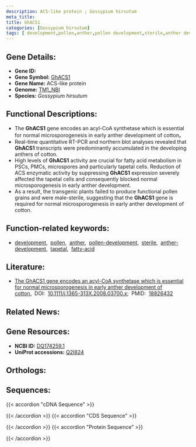 ```yaml
---
description: ACS-like protein ; Gossypium hirsutum
meta_title:
title: GhACS1
categories: [Gossypium hirsutum]
tags: [ development,pollen,anther,pollen development,sterile,anther development,tapetal,fatty acid ]
---
```


## Gene Details:
- **Gene ID:** []()
- **Gene Symbol:** <u>GhACS1</u>
- **Gene Name:** ACS-like protein
- **Genome:** [TM1_NBI](https://yanglab.hzau.edu.cn/CottonMD/download.1)
- **Species:** *Gossypium hirsutum*

## Functional Descriptions:
   - The **GhACS1** gene encodes an acyl-CoA synthetase which is essential for normal microsporogenesis in early anther development of cotton。
   - Real-time quantitative RT-PCR and northern blot analyses revealed that **GhACS1** transcripts were predominantly accumulated in the developing anthers of cotton. 
   - High levels of **GhACS1** activity are crucial for fatty acid metabolism in PSCs, PMCs, microspores and particularly tapetal cells. Reduction of ACS enzymatic activity by suppressing **GhACS1** expression severely affected the tapetal cells and consequently blocked normal microsporogenesis in early anther development.
   - As a result, the transgenic plants failed to produce functional pollen grains and were male-sterile, suggesting that the **GhACS1** gene is required for normal microsporogenesis in early anther development of cotton.

## Function-related keywords:
   - [development](/tags/development/),&nbsp;&nbsp;[pollen](/tags/pollen/),&nbsp;&nbsp;[anther](/tags/anther/),&nbsp;&nbsp;[pollen-development](/tags/pollen-development/),&nbsp;&nbsp;[sterile](/tags/sterile/),&nbsp;&nbsp;[anther-development](/tags/anther-development/),&nbsp;&nbsp;[tapetal](/tags/tapetal/),&nbsp;&nbsp;[fatty-acid](/tags/fatty-acid/)

## Literature:
   - [The GhACS1 gene encodes an acyl-CoA synthetase which is essential for normal microsporogenesis in early anther development of cotton.](https://doi.org/10.1111/j.1365-313X.2008.03700.x)&nbsp;&nbsp;DOI:&nbsp;&nbsp;[10.1111/j.1365-313X.2008.03700.x](https://doi.org/10.1111/j.1365-313X.2008.03700.x);&nbsp;&nbsp;PMID:&nbsp;&nbsp;[18826432](https://pubmed.ncbi.nlm.nih.gov/18826432/)

## Related News:

## Gene Resources:
- **NCBI ID:**  [DQ174259.1](https://www.ncbi.nlm.nih.gov/gene/?term=DQ174259.1)
- **UniProt accessions:**  [Q2I824](https://www.uniprot.org/uniprotkb/Q2I824/entry)

## Orthologs:

## Sequences:
{{< accordion "cDNA Sequence" >}}

{{< /accordion >}}
{{< accordion "CDS Sequence" >}}

{{< /accordion >}}
{{< accordion "Protein Sequence" >}}

{{< /accordion >}}
